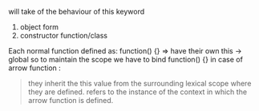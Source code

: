 will take of the behaviour of this keyword


1. object form
2. constructor function/class


Each normal function defined as: function() {} => have their own this -> global 
so to maintain the scope we have to bind function() {}
in case of arrow function : 
   > they inherit the this value from the surrounding lexical scope where they are defined.
   > refers to the instance of the context in which the arrow function is defined.